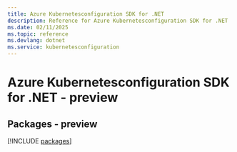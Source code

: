 ```yaml
---
title: Azure Kubernetesconfiguration SDK for .NET
description: Reference for Azure Kubernetesconfiguration SDK for .NET
ms.date: 02/11/2025
ms.topic: reference
ms.devlang: dotnet
ms.service: kubernetesconfiguration
---
```

# Azure Kubernetesconfiguration SDK for .NET - preview
## Packages - preview
[!INCLUDE [packages](kubernetesconfiguration-index.md)]